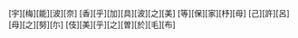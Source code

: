 [宇][梅][能][波][奈] [香][乎][加][具][波][之][美] [等][保][家][杼][母] [己][許][呂][母][之][努][尓] [伎][美][乎][之][曽][於][毛][布]
